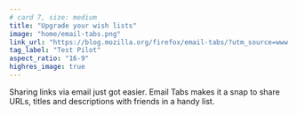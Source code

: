 ```yaml
---
# card 7, size: medium
title: "Upgrade your wish lists"
image: "home/email-tabs.png"
link_url: "https://blog.mozilla.org/firefox/email-tabs/?utm_source=www.mozilla.org&utm_medium=referral&utm_campaign=homepage&utm_content=card"
tag_label: "Test Pilot"
aspect_ratio: "16-9"
highres_image: true
---
```

Sharing links via email just got easier. Email Tabs makes it a snap to share URLs, titles and descriptions with friends in a handy list.
